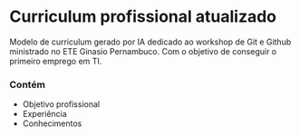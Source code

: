 # Curriculum profissional atualizado
Modelo de curriculum gerado por IA dedicado ao workshop de Git e Github ministrado no ETE Ginasio Pernambuco. Com o objetivo de conseguir o primeiro emprego em TI.


### Contém 
- Objetivo profissional
- Experiência
- Conhecimentos

